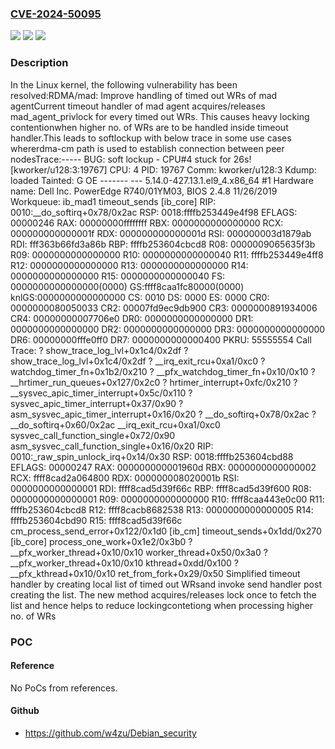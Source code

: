 ### [CVE-2024-50095](https://cve.mitre.org/cgi-bin/cvename.cgi?name=CVE-2024-50095)
![](https://img.shields.io/static/v1?label=Product&message=Linux&color=blue)
![](https://img.shields.io/static/v1?label=Version&message=1da177e4c3f4%3C%20713adaf0ecfc%20&color=brighgreen)
![](https://img.shields.io/static/v1?label=Vulnerability&message=n%2Fa&color=brighgreen)

### Description

In the Linux kernel, the following vulnerability has been resolved:RDMA/mad: Improve handling of timed out WRs of mad agentCurrent timeout handler of mad agent acquires/releases mad_agent_privlock for every timed out WRs. This causes heavy locking contentionwhen higher no. of WRs are to be handled inside timeout handler.This leads to softlockup with below trace in some use cases whererdma-cm path is used to establish connection between peer nodesTrace:----- BUG: soft lockup - CPU#4 stuck for 26s! [kworker/u128:3:19767] CPU: 4 PID: 19767 Comm: kworker/u128:3 Kdump: loaded Tainted: G OE     -------  ---  5.14.0-427.13.1.el9_4.x86_64 #1 Hardware name: Dell Inc. PowerEdge R740/01YM03, BIOS 2.4.8 11/26/2019 Workqueue: ib_mad1 timeout_sends [ib_core] RIP: 0010:__do_softirq+0x78/0x2ac RSP: 0018:ffffb253449e4f98 EFLAGS: 00000246 RAX: 00000000ffffffff RBX: 0000000000000000 RCX: 000000000000001f RDX: 000000000000001d RSI: 000000003d1879ab RDI: fff363b66fd3a86b RBP: ffffb253604cbcd8 R08: 0000009065635f3b R09: 0000000000000000 R10: 0000000000000040 R11: ffffb253449e4ff8 R12: 0000000000000000 R13: 0000000000000000 R14: 0000000000000000 R15: 0000000000000040 FS:  0000000000000000(0000) GS:ffff8caa1fc80000(0000) knlGS:0000000000000000 CS:  0010 DS: 0000 ES: 0000 CR0: 0000000080050033 CR2: 00007fd9ec9db900 CR3: 0000000891934006 CR4: 00000000007706e0 DR0: 0000000000000000 DR1: 0000000000000000 DR2: 0000000000000000 DR3: 0000000000000000 DR6: 00000000fffe0ff0 DR7: 0000000000000400 PKRU: 55555554 Call Trace:  <IRQ>  ? show_trace_log_lvl+0x1c4/0x2df  ? show_trace_log_lvl+0x1c4/0x2df  ? __irq_exit_rcu+0xa1/0xc0  ? watchdog_timer_fn+0x1b2/0x210  ? __pfx_watchdog_timer_fn+0x10/0x10  ? __hrtimer_run_queues+0x127/0x2c0  ? hrtimer_interrupt+0xfc/0x210  ? __sysvec_apic_timer_interrupt+0x5c/0x110  ? sysvec_apic_timer_interrupt+0x37/0x90  ? asm_sysvec_apic_timer_interrupt+0x16/0x20  ? __do_softirq+0x78/0x2ac  ? __do_softirq+0x60/0x2ac  __irq_exit_rcu+0xa1/0xc0  sysvec_call_function_single+0x72/0x90  </IRQ>  <TASK>  asm_sysvec_call_function_single+0x16/0x20 RIP: 0010:_raw_spin_unlock_irq+0x14/0x30 RSP: 0018:ffffb253604cbd88 EFLAGS: 00000247 RAX: 000000000001960d RBX: 0000000000000002 RCX: ffff8cad2a064800 RDX: 000000008020001b RSI: 0000000000000001 RDI: ffff8cad5d39f66c RBP: ffff8cad5d39f600 R08: 0000000000000001 R09: 0000000000000000 R10: ffff8caa443e0c00 R11: ffffb253604cbcd8 R12: ffff8cacb8682538 R13: 0000000000000005 R14: ffffb253604cbd90 R15: ffff8cad5d39f66c  cm_process_send_error+0x122/0x1d0 [ib_cm]  timeout_sends+0x1dd/0x270 [ib_core]  process_one_work+0x1e2/0x3b0  ? __pfx_worker_thread+0x10/0x10  worker_thread+0x50/0x3a0  ? __pfx_worker_thread+0x10/0x10  kthread+0xdd/0x100  ? __pfx_kthread+0x10/0x10  ret_from_fork+0x29/0x50  </TASK>Simplified timeout handler by creating local list of timed out WRsand invoke send handler post creating the list. The new method acquires/releases lock once to fetch the list and hence helps to reduce lockingcontetiong when processing higher no. of WRs

### POC

#### Reference
No PoCs from references.

#### Github
- https://github.com/w4zu/Debian_security

